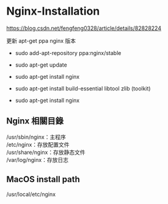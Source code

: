 # Nginx-Installation

<https://blog.csdn.net/fengfeng0328/article/details/82828224>

更新 apt-get ppa nginx 版本

* sudo add-apt-repository ppa:nginx/stable 
* sudo apt-get update
* sudo apt-get install nginx

* sudo apt-get install build-essential libtool zlib  (toolkit)
* sudo apt-get install nginx

## Nginx 相關目錄

/usr/sbin/nginx：主程序  
/etc/nginx：存放配置文件  
/usr/share/nginx：存放静态文件  
/var/log/nginx：存放日志

## MacOS install path

/usr/local/etc/nginx
